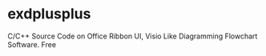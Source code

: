 # exdplusplus
C/C++ Source Code on Office Ribbon UI, Visio Like Diagramming Flowchart Software. Free

